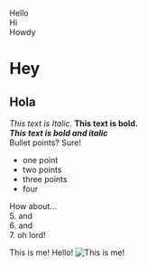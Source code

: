 Hello  
Hi   
Howdy  
# Hey  
## Hola
*This text is Italic.*
**This text is bold.**  
_**This text is bold and italic**_  
Bullet points? Sure!  
* one point
* two points
* three points
* four  
  
How about...  
5. and  
6. and  
7. oh lord!    

This is me! Hello!
![This is me!](https://github.com/alexpenrod/photo/blob/cb845658eb78615d181bb2b6ffecd4cef5e42470/HBD%20PIC.jpg)
